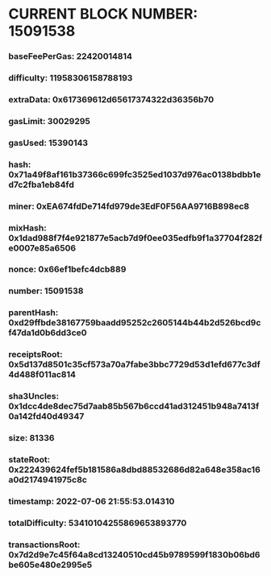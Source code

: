 # CURRENT BLOCK NUMBER: 15091538

### baseFeePerGas: 22420014814
### difficulty: 11958306158788193
### extraData: 0x617369612d65617374322d36356b70
### gasLimit: 30029295
### gasUsed: 15390143
### hash: 0x71a49f8af161b37366c699fc3525ed1037d976ac0138bdbb1ed7c2fba1eb84fd
### miner: 0xEA674fdDe714fd979de3EdF0F56AA9716B898ec8
### mixHash: 0x1dad988f7f4e921877e5acb7d9f0ee035edfb9f1a37704f282fe0007e85a6506
### nonce: 0x66ef1befc4dcb889
### number: 15091538
### parentHash: 0xd29ffbde38167759baadd95252c2605144b44b2d526bcd9cf47da1d0b6dd3ce0
### receiptsRoot: 0x5d137d8501c35cf573a70a7fabe3bbc7729d53d1efd677c3df4d488f011ac814
### sha3Uncles: 0x1dcc4de8dec75d7aab85b567b6ccd41ad312451b948a7413f0a142fd40d49347
### size: 81336
### stateRoot: 0x222439624fef5b181586a8dbd88532686d82a648e358ac16a0d2174941975c8c
### timestamp: 2022-07-06 21:55:53.014310
### totalDifficulty: 53410104255869653893770
### transactionsRoot: 0x7d2d9e7c45f64a8cd13240510cd45b9789599f1830b06bd6be605e480e2995e5
